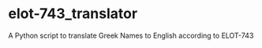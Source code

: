 elot-743_translator
===================

A Python script to translate Greek Names to English according to ELOT-743
